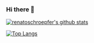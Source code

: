 ### Hi there 👋

<!--
**renatoschroepfer/renatoschroepfer** is a ✨ _special_ ✨ repository because its `README.md` (this file) appears on your GitHub profile.

Here are some ideas to get you started:

- 🔭 I’m currently working on ...
- 🌱 I’m currently learning ...
- 👯 I’m looking to collaborate on ...
- 🤔 I’m looking for help with ...
- 💬 Ask me about ...
- 📫 How to reach me: ...
- 😄 Pronouns: ...
- ⚡ Fun fact: ...
-->

[![renatoschroepfer's github stats](https://github-readme-stats.vercel.app/api?username=renatoschroepfer&count_private=true&show_icons=true&theme=radical)](https://github.com/anuraghazra/github-readme-stats)

[![Top Langs](https://github-readme-stats.vercel.app/api/top-langs/?username=renatoschroepfer&count_private=true&show_icons=true&theme=radical&layout=compact)](https://github.com/anuraghazra/github-readme-stats)

